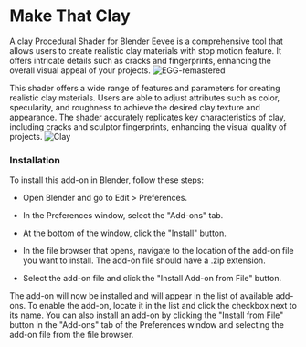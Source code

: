# Make That Clay

A clay Procedural Shader for Blender Eevee is a comprehensive tool that allows users to create realistic clay materials with stop motion feature. It offers intricate details such as cracks and fingerprints, enhancing the overall visual appeal of your projects.
![EGG-remastered](https://github.com/kents00/MakethatClay/assets/69900896/36dd488d-8c5b-41b0-9d27-9abea4b9e3fa)

This shader offers a wide range of features and parameters for creating realistic clay materials. Users are able to adjust attributes such as color, specularity, and roughness to achieve the desired clay texture and appearance. The shader accurately replicates key characteristics of clay, including cracks and sculptor fingerprints, enhancing the visual quality of projects.
![Clay](https://github.com/kents00/MakethatClay/assets/69900896/de82996f-1a66-49fa-8354-d74dfdb59812)

### Installation

To install this add-on in Blender, follow these steps:

- Open Blender and go to Edit > Preferences.

- In the Preferences window, select the "Add-ons" tab.

- At the bottom of the window, click the "Install" button.

- In the file browser that opens, navigate to the location of the add-on file you want to install. The add-on file should have a .zip extension.

- Select the add-on file and click the "Install Add-on from File" button.

The add-on will now be installed and will appear in the list of available add-ons. To enable the add-on, locate it in the list and click the checkbox next to its name.
You can also install an add-on by clicking the "Install from File" button in the "Add-ons" tab of the Preferences window and selecting the add-on file from the file browser.

